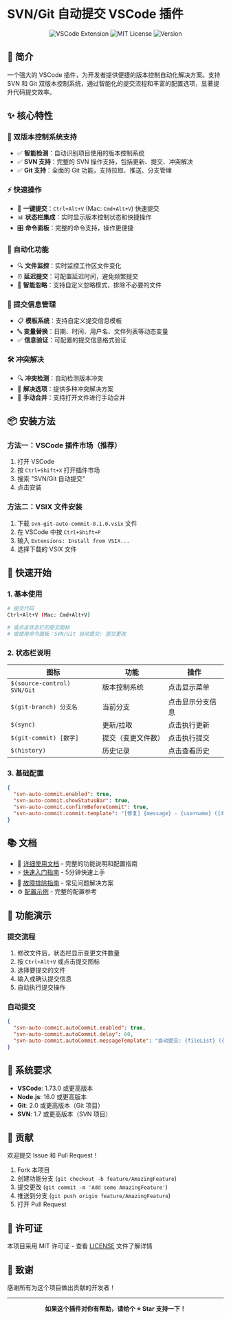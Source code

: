# SVN/Git 自动提交 VSCode 插件

<p align="center">
  <img src="https://img.shields.io/badge/VSCode-Extension-blue?style=flat-square&logo=visual-studio-code" alt="VSCode Extension">
  <img src="https://img.shields.io/badge/License-MIT-green?style=flat-square" alt="MIT License">
  <img src="https://img.shields.io/badge/Version-0.1.0-orange?style=flat-square" alt="Version">
</p>

## 🚀 简介

一个强大的 VSCode 插件，为开发者提供便捷的版本控制自动化解决方案。支持 SVN 和 Git 双版本控制系统，通过智能化的提交流程和丰富的配置选项，显著提升代码提交效率。

## ✨ 核心特性

### 🔄 双版本控制系统支持
- ✅ **智能检测**：自动识别项目使用的版本控制系统
- ✅ **SVN 支持**：完整的 SVN 操作支持，包括更新、提交、冲突解决
- ✅ **Git 支持**：全面的 Git 功能，支持拉取、推送、分支管理

### ⚡ 快速操作
- 🎯 **一键提交**：`Ctrl+Alt+V` (Mac: `Cmd+Alt+V`) 快速提交
- 📊 **状态栏集成**：实时显示版本控制状态和快捷操作
- 🎛️ **命令面板**：完整的命令支持，操作更便捷

### 🤖 自动化功能
- 🔍 **文件监控**：实时监控工作区文件变化
- ⏰ **延迟提交**：可配置延迟时间，避免频繁提交
- 🚫 **智能忽略**：支持自定义忽略模式，排除不必要的文件

### 📝 提交信息管理
- 📋 **模板系统**：支持自定义提交信息模板
- 🔤 **变量替换**：日期、时间、用户名、文件列表等动态变量
- ✅ **信息验证**：可配置的提交信息格式验证

### 🛠️ 冲突解决
- 🔍 **冲突检测**：自动检测版本冲突
- 🎯 **解决选项**：提供多种冲突解决方案
- 📖 **手动合并**：支持打开文件进行手动合并

## 📦 安装方法

### 方法一：VSCode 插件市场（推荐）
1. 打开 VSCode
2. 按 `Ctrl+Shift+X` 打开插件市场
3. 搜索 "SVN/Git 自动提交"
4. 点击安装

### 方法二：VSIX 文件安装
1. 下载 `svn-git-auto-commit-0.1.0.vsix` 文件
2. 在 VSCode 中按 `Ctrl+Shift+P`
3. 输入 `Extensions: Install from VSIX...`
4. 选择下载的 VSIX 文件

## 🎯 快速开始

### 1. 基本使用
```bash
# 提交代码
Ctrl+Alt+V (Mac: Cmd+Alt+V)

# 或点击状态栏的提交图标
# 或使用命令面板：SVN/Git 自动提交: 提交更改
```

### 2. 状态栏说明
| 图标 | 功能 | 操作 |
|------|------|------|
| `$(source-control) SVN/Git` | 版本控制系统 | 点击显示菜单 |
| `$(git-branch) 分支名` | 当前分支 | 点击显示分支信息 |
| `$(sync)` | 更新/拉取 | 点击执行更新 |
| `$(git-commit) [数字]` | 提交（变更文件数） | 点击执行提交 |
| `$(history)` | 历史记录 | 点击查看历史 |

### 3. 基础配置
```json
{
  "svn-auto-commit.enabled": true,
  "svn-auto-commit.showStatusBar": true,
  "svn-auto-commit.confirmBeforeCommit": true,
  "svn-auto-commit.commit.template": "[修复] {message} - {username} ({date})"
}
```

## 📚 文档

- 📖 [详细使用文档](./使用文档.md) - 完整的功能说明和配置指南
- ⚡ [快速入门指南](./快速入门.md) - 5分钟快速上手
- 🔧 [故障排除指南](./故障排除指南.md) - 常见问题解决方案
- ⚙️ [配置示例](./配置示例.json) - 完整的配置参考

## 🎨 功能演示

### 提交流程
1. 修改文件后，状态栏显示变更文件数量
2. 按 `Ctrl+Alt+V` 或点击提交图标
3. 选择要提交的文件
4. 输入或确认提交信息
5. 自动执行提交操作

### 自动提交
```json
{
  "svn-auto-commit.autoCommit.enabled": true,
  "svn-auto-commit.autoCommit.delay": 60,
  "svn-auto-commit.autoCommit.messageTemplate": "自动提交: {fileList} ({datetime})"
}
```

## 🔧 系统要求

- **VSCode**: 1.73.0 或更高版本
- **Node.js**: 16.0 或更高版本
- **Git**: 2.0 或更高版本（Git 项目）
- **SVN**: 1.7 或更高版本（SVN 项目）

## 🤝 贡献

欢迎提交 Issue 和 Pull Request！

1. Fork 本项目
2. 创建功能分支 (`git checkout -b feature/AmazingFeature`)
3. 提交更改 (`git commit -m 'Add some AmazingFeature'`)
4. 推送到分支 (`git push origin feature/AmazingFeature`)
5. 打开 Pull Request

## 📄 许可证

本项目采用 MIT 许可证 - 查看 [LICENSE](LICENSE) 文件了解详情

## 🙏 致谢

感谢所有为这个项目做出贡献的开发者！

---

<p align="center">
  <strong>如果这个插件对你有帮助，请给个 ⭐ Star 支持一下！</strong>
</p>